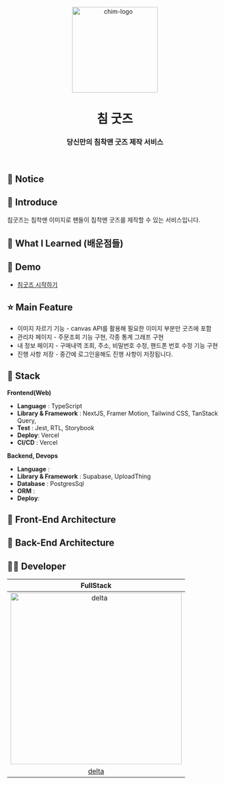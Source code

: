 <p align="middle" >
  <img width="200px" src="https://github.com/user-attachments/assets/1ce17f3c-11eb-4897-a0d2-d4b9f534b8b2" alt="chim-logo"/>
</p>
<h1 align="middle">침 굿즈</h1>
<h3 align="middle">당신만의 침착맨 굿즈 제작 서비스</h3>

<br/>

## 📌 Notice


## 📝 Introduce
침굿즈는 침착맨 이미지로 팬들이 침착맨 굿즈를 제작할 수 있는 서비스입니다.


## 💯 What I Learned (배운점들)


## 🐤 Demo

- [침굿즈 시작하기](https://makegoods.vercel.app/)

## ⭐ Main Feature
- 이미지 자르기 기능 - canvas API를 활용해 필요한 이미지 부분만 굿즈에 포함
- 관리자 페이지 - 주문조회 기능 구현, 각종 통계 그래프 구현
- 내 정보 페이지 - 구매내역 조회, 주소, 비밀번호 수정, 핸드폰 번호 수정 기능 구현
- 진행 사항 저장 - 중간에 로그인을해도 진행 사항이 저장됩니다.

## 🔧 Stack

**Frontend(Web)**

- **Language** : TypeScript
- **Library & Framework** : NextJS, Framer Motion, Tailwind CSS, TanStack Query, 
- **Test** : Jest, RTL, Storybook
- **Deploy**: Vercel
- **CI/CD** : Vercel
  <br />

**Backend, Devops**

- **Language** : 
- **Library & Framework** : Supabase, UploadThing
- **Database** : PostgresSql
- **ORM** : 
- **Deploy**: 

## 🔨 Front-End Architecture

## 🔨 Back-End Architecture

## 🙋‍♂️ Developer

| FullStack  
| :----------------------------------------------------------------------------------------:
| <img src="https://avatars.githubusercontent.com/u/149219075?v=4" width=400px alt="delta"/> |
| [delta](https://github.com/deltam3) |
